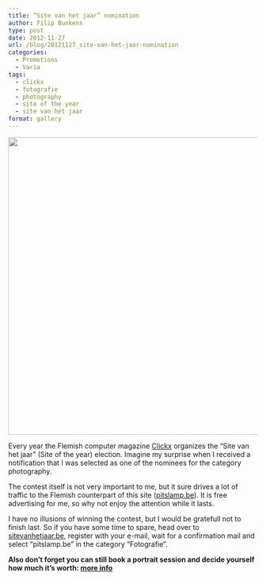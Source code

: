 ```yaml
---
title: “Site van het jaar” nomination
author: Filip Bunkens
type: post
date: 2012-11-27
url: /blog/20121127_site-van-het-jaar-nomination
categories:
  - Promotions
  - Varia
tags:
  - clickx
  - fotografie
  - photography
  - site of the year
  - site van het jaar
format: gallery
---
```

[<img src="/wp-content/uploads/2012/11/20120809_abb_rotterdam-28401-1024x682.jpg" alt="" title="20120809_abb_rotterdam-2840" width="600" class="alignnone size-large wp-image-519" />][1]

Every year the Flemish computer magazine <a href="http://www.clickx.be" title="Clickx" rel="none">Clickx</a> organizes the &#8220;Site van het jaar&#8221; (Site of the year) election. Imagine my surprise when I received a notification that I was selected as one of the nominees for the category photography.

The contest itself is not very important to me, but it sure drives a lot of traffic to the Flemish counterpart of this site (<a href="http://www.pitslamp.be" title="Fotografie PitsLamp" rel="me">pitslamp.be</a>). It is free advertising for me, so why not enjoy the attention while it lasts.

I have no illusions of winning the contest, but I would be gratefull not to finish last. So if you have some time to spare, head over to <a href="http://www.sitevanhetjaar.be/stem.cfm" title="stem - site van het jaar" rel="none">sitevanhetjaar.be</a>, register with your e-mail, wait for a confirmation mail and select &#8220;pitslamp.be&#8221; in the category &#8220;Fotografie&#8221;.

**Also don&#8217;t forget you can still book a portrait session and decide yourself how much it&#8217;s worth: <a href="http://www.pitslamp.com/blog/20121122_i-shoot-you-decide" title="I shoot, you decide" rel="me">more info</a>**

 [1]: /wp-content/uploads/2012/11/20120809_abb_rotterdam-28401.jpg